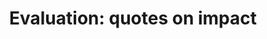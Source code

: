 ---
title: 'Evaluation: quotes on impact'
field: 'is.evaluation.quotes'
slug: 'resource-description-evaluation-quotes-on-impact'
description: 'Quotes from an evaluative study'
required: False
policy: 'Free value. Repeat values.'
---